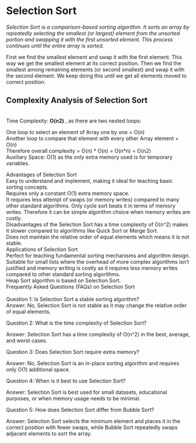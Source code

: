 <h1> Selection Sort </h1>

<i> Selection Sort is a comparison-based sorting algorithm. It sorts an array by repeatedly selecting the smallest (or largest) element from the unsorted portion and swapping it with the first unsorted element. This process continues until the entire array is sorted.
</i>

First we find the smallest element and swap it with the first element. This way we get the smallest element at its
correct position.
Then we find the smallest among remaining elements (or second smallest) and swap it with the second element.
We keep doing this until we get all elements moved to correct position.



<h2>Complexity Analysis of Selection Sort</h2> <br>
Time Complexity: <strong> O(n2) </strong> , as there are two nested loops:

One loop to select an element of Array one by one = O(n)<br>
Another loop to compare that element with every other Array element = O(n)<br>
Therefore overall complexity = O(n) * O(n) = O(n*n) = O(n2)<br>
Auxiliary Space: O(1) as the only extra memory used is for temporary variables.<br>

Advantages of Selection Sort<br>
Easy to understand and implement, making it ideal for teaching basic sorting concepts.<br>
Requires only a constant O(1) extra memory space.<br>
It requires less attempt of swaps (or memory writes) compared to many other standard algorithms. Only cycle sort beats it in terms of memory writes. Therefore it can be simple algorithm choice when memory writes are costly.<br>
Disadvantages of the Selection Sort has a time complexity of O(n^2) makes it slower compared to algorithms like Quick Sort or Merge Sort.<br>
Does not maintain the relative order of equal elements which means it is not stable.<br>
Applications of Selection Sort<br>
Perfect for teaching fundamental sorting mechanisms and algorithm design.<br>
Suitable for small lists where the overhead of more complex algorithms isn’t justified and memory writing is costly as it requires less memory writes compared to other standard sorting algorithms.<br>
Heap Sort algorithm is based on Selection Sort.<br>
Frequently Asked Questions (FAQs) on Selection Sort<br>
<br>
Question 1: Is Selection Sort a stable sorting algorithm?<br>
Answer: No, Selection Sort is not stable as it may change the relative order of equal elements.


Question 2: What is the time complexity of Selection Sort?

Answer: Selection Sort has a time complexity of O(n^2) in the best, average, and worst cases.


Question 3: Does Selection Sort require extra memory?


Answer: No, Selection Sort is an in-place sorting algorithm and requires only O(1) additional space.


Question 4: When is it best to use Selection Sort?

Answer: Selection Sort is best used for small datasets, educational purposes, or when memory usage needs to be minimal.


Question 5: How does Selection Sort differ from Bubble Sort?

Answer: Selection Sort selects the minimum element and places it in the correct position with fewer swaps, while Bubble Sort repeatedly swaps adjacent elements to sort the array.


